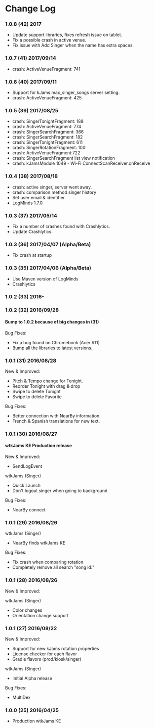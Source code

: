 # Change Log

### 1.0.8 (42) 2017
 - Update support libraries, fixes refresh issue on tablet.
 - Fix a possible crash in active venue.
 - Fix issue with Add Singer when the name has extra spaces.
 
### 1.0.7 (41) 2017/09/14
 - crash: ActiveVenueFragment: 741

### 1.0.6 (40) 2017/09/11
 - Support for kJams max_singer_songs server setting.
 - crash: ActiveVenueFragment: 425

### 1.0.5 (39) 2017/08/25
 - crash: SingerTonightFragment: 188
 - crash: ActiveVenueFragment: 774
 - crash: SingerSearchFragment: 366
 - crash: SingerSearchFragment: 182
 - crash: SingerTonightFragment: 611
 - crash: SingerRotationFragment: 100
 - crash: ActiveVenueFragment:722
 - crash: SingerSearchFragment list view notification
 - crash: kJamsModule 1049 - Wi-Fi ConnectScanReceiver.onReceive

### 1.0.4 (38) 2017/08/18
 - crash: active singer, server went away.
 - crash: comparison method singer history
 - Set user email & identifier.
 - LogMinds 1.7.0

### 1.0.3 (37) 2017/05/14
 - Fix a number of crashes found with Crashlytics.
 - Update Crashlytics.
 
### 1.0.3 (36) 2017/04/07 (Alpha/Beta)
 - Fix crash at startup

### 1.0.3 (35) 2017/04/06 (Alpha/Beta)
 - Use Maven version of LogMinds
 - Crashlytics

### 1.0.2 (33) 2016-

### 1.0.2 (32)  2016/09/28
#### Bump to 1.0.2 because of big changes in (31)
Bug Fixes:
- Fix a bug found on Chromebook (Acer R11)
- Bump all the libraries to latest versions.

### 1.0.1 (31)  2016/08/28
New & Improved:
- Pitch & Tempo change for Tonight.
- Reorder Tonight with drag & drop
- Swipe to delete Tonight
- Swipe to delete Favorite

Bug Fixes:
- Better connection with NearBy information.
- French & Spanish translations for new text.

### 1.0.1 (30)  2016/08/27
#### wtkJams KE Production release

New & Improved:
- SendLogEvent

wtkJams (Singer)
- Quick Launch
- Don't logout singer when going to background.

Bug Fixes:
- NearBy connect

### 1.0.1 (29)  2016/08/26
wtkJams (Singer)
- NearBy finds wtkJams KE

Bug Fixes:
- Fix crash when comparing rotation
- Completely remove all search "song id:"

### 1.0.1 (28)  2016/08/26
New & Improved:

wtkJams (Singer)
- Color changes
- Orientation change support

### 1.0.1 (27)  2016/08/22
New & Improved:
- Support for new kJams rotation properties
- License checker for each flavor
- Gradle flavors (prod/kiosk/singer)

wtkJams (Singer)
- Initial Alpha release

Bug Fixes:
- MultiDex

### 1.0.0 (25) 2016/04/25
- Production wtkJams KE
